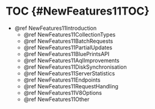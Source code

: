 TOC {#NewFeatures11TOC}
=======================

- @ref NewFeatures11Introduction
  - @ref NewFeatures11CollectionTypes
  - @ref NewFeatures11BatchRequests
  - @ref NewFeatures11PartialUpdates
  - @ref NewFeatures11BluePrintsAPI
  - @ref NewFeatures11AqlImprovements
  - @ref NewFeatures11DiskSynchronisation
  - @ref NewFeatures11ServerStatistics
  - @ref NewFeatures11Endpoints
  - @ref NewFeatures11RequestHandling
  - @ref NewFeatures11V8Options
  - @ref NewFeatures11Other
